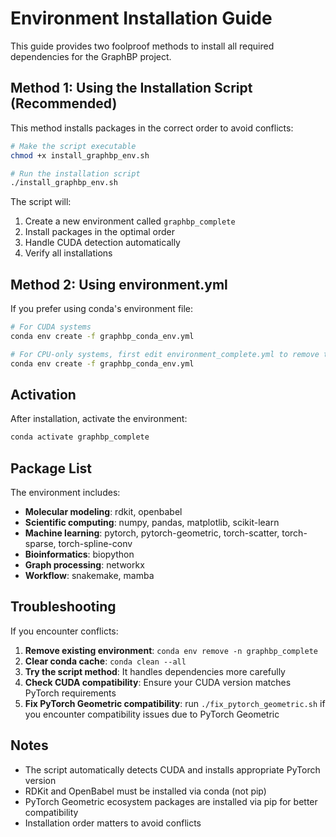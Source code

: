 # Environment Installation Guide

This guide provides two foolproof methods to install all required dependencies for the GraphBP project.

## Method 1: Using the Installation Script (Recommended)

This method installs packages in the correct order to avoid conflicts:

```bash
# Make the script executable
chmod +x install_graphbp_env.sh

# Run the installation script
./install_graphbp_env.sh
```

The script will:
1. Create a new environment called `graphbp_complete`
2. Install packages in the optimal order
3. Handle CUDA detection automatically
4. Verify all installations

## Method 2: Using environment.yml

If you prefer using conda's environment file:

```bash
# For CUDA systems
conda env create -f graphbp_conda_env.yml

# For CPU-only systems, first edit environment_complete.yml to remove the pytorch-cuda line
conda env create -f graphbp_conda_env.yml
```

## Activation

After installation, activate the environment:

```bash
conda activate graphbp_complete
```

## Package List

The environment includes:
- **Molecular modeling**: rdkit, openbabel
- **Scientific computing**: numpy, pandas, matplotlib, scikit-learn
- **Machine learning**: pytorch, pytorch-geometric, torch-scatter, torch-sparse, torch-spline-conv
- **Bioinformatics**: biopython
- **Graph processing**: networkx
- **Workflow**: snakemake, mamba

## Troubleshooting

If you encounter conflicts:

1. **Remove existing environment**: `conda env remove -n graphbp_complete`
2. **Clear conda cache**: `conda clean --all`
3. **Try the script method**: It handles dependencies more carefully
4. **Check CUDA compatibility**: Ensure your CUDA version matches PyTorch requirements
5. **Fix PyTorch Geometric compatibility**: run `./fix_pytorch_geometric.sh` if 
you encounter compatibility issues due to PyTorch Geometric


## Notes

- The script automatically detects CUDA and installs appropriate PyTorch version
- RDKit and OpenBabel must be installed via conda (not pip)
- PyTorch Geometric ecosystem packages are installed via pip for better compatibility
- Installation order matters to avoid conflicts
